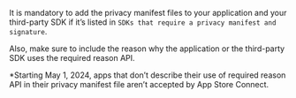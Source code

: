 It is mandatory to add the privacy manifest files to your application and your third-party SDK if it’s listed in `SDKs that require a privacy manifest and signature`.

Also, make sure to include the reason why the application or the third-party SDK uses the required reason API. 

*Starting May 1, 2024, apps that don’t describe their use of required reason API in their privacy manifest file aren’t accepted by App Store Connect.